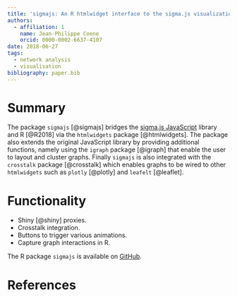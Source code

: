 ```yaml
---
title: 'sigmajs: An R htmlwidget interface to the sigma.js visualization library'
authors:
  - affiliation: 1
    name: Jean-Philippe Coene
    orcid: 0000-0002-6637-4107
date: 2018-06-27
tags:
  - network analysis
  - visualisation
bibliography: paper.bib
---
```


# Summary

The package `sigmajs` [@sigmajs] bridges the [sigma.js JavaScript](http://sigmajs.org/) 
library and R [@R2018] via the `htmlwidgets` package [@htmlwidgets]. The package also 
extends the original JavaScript library by providing additional functions, namely using 
the `igraph` package [@igraph] that enable the user to layout and cluster graphs. 
Finally `sigmajs` is also integrated with the `crosstalk` package [@crosstalk] which 
enables graphs to be wired to other `htmlwidgets` such as `plotly` [@plotly] and 
`leafelt` [@leaflet].

# Functionality

* Shiny [@shiny] proxies.
* Crosstalk integration.
* Buttons to trigger various animations.
* Capture graph interactions in R.

The R package `sigmajs` is available on [GitHub](https://github.com/JohnCoene/sigmajs).

# References
